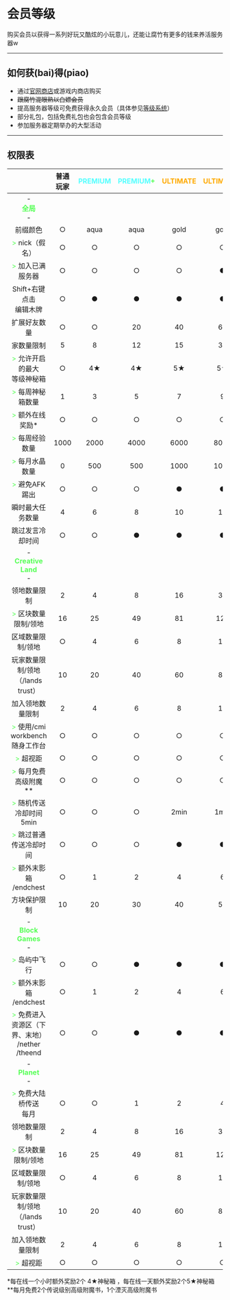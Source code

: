 # 会员等级

购买会员以获得一系列好玩又酷炫的小玩意儿，还能让腐竹有更多的钱来养活服务器w

---------

## 如何获(bai)得(piao)

- 通过[官网商店](store.coldplays.net)或游戏内商店购买
- <s>跟腐竹混眼熟以白嫖会员</s>
- 提高服务器等级可免费获得永久会员（具体参见[等级系统](https://docs.coldplays.net/#/csje/levels)）
- 部分礼包，包括免费礼包也会包含会员等级
- 参加服务器定期举办的大型活动

----------

## 权限表

|       |    普通玩家   | <font color=55FFFF>PREMIUM</font> | <font color=55FFFF>PREMIUM</font><font color=55FF55>+</font>     | <font color=FFAA00>ULTIMATE</font> | <font color=FFAA00>ULTIMATE</font><font color=3F1515>+</font>    | <font color=FFAA00>ULTIMATE</font><font color=3F1515>++</font>    |  
| :-: | :-: | :-: | :-: | :-: | :-: | :-: |
| -<br><font color=55FF55>**全局**</font><br>-    |      |      |      |     |    |  |
| 前缀颜色 | ○ |  aqua  | aqua | gold | gold |<font color=FFAA00>gold</font> |
| <font color=55FF55>></font> nick（假名） | ○ | ○ | ○ | ○ | ○ | <font color=FFAA00>●</font> |
| <font color=55FF55>></font> 加入已满服务器 | ○ | ○ | ○ | ○ | ● | <font color=FFAA00>●</font> |
| Shift+右键点击<br>编辑木牌 | ○ | ● | ● | ● | ● | <font color=FFAA00>●</font> |
| 扩展好友数量 | ○ | ○ | 20 | 40 | 60 |<font color=FFAA00>60</font> |
| 家数量限制 | 5 | 8 | 12 | 15 | 30 | <font color=FFAA00>60</font> |
| <font color=55FF55>></font> 允许开启的最大<br>等级神秘箱 | ○ | 4★ | 4★ | 5★ | 5★</font> | <font color=FFAA00>5★</font> |
| <font color=55FF55>></font> 每周神秘箱数量 | 1 | 3 | 5 | 7 | 9 | <font color=FFAA00>9</font> |
| <font color=55FF55>></font> 额外在线奖励* | ○ | ○ | ○ | ○ | ○ | <font color=FFAA00>●</font> |
| <font color=55FF55>></font> 每周经验数量 | 1000 | 2000 | 4000 | 6000 | 8000 | <font color=FFAA00>8000</font> |
| <font color=55FF55>></font> 每月水晶数量 | 0 | 500 | 500 | 1000 | 1000 | <font color=FFAA00>1500</font> |
| <font color=55FF55>></font> 避免AFK踢出 | ○ | ○ | ○ | ● | ● | <font color=FFAA00>●</font> |
| 瞬时最大任务数量 | 4 | 6 | 8 | 10 |12 |  <font color=FFAA00>20</font> |
| 跳过发言冷却时间 | ○ | ○ | ● | ● | ● | <font color=FFAA00>●</font> |
| -<br><font color=55FF55>**Creative Land**</font><br>- |   |   |   |  |
| 领地数量限制 | 2 | 4 | 8 | 16 | 32 | <font color=FFAA00>64</font> |
| <font color=55FF55>></font> 区块数量限制/领地 | 16 | 25 | 49 | 81 | 121 |  <font color=FFAA00>169</font> |
| 区域数量限制/领地 | ○ | 4 | 6 | 8 | 16 |  <font color=FFAA00>32</font> |
| 玩家数量限制/领地（/lands trust）| 10 | 20 | 40 | 60 | 80 |  <font color=FFAA00>80</font> |
| 加入领地数量限制 | 2 | 4 | 6 | 8 | 10 |  <font color=FFAA00>20</font> |
| <font color=55FF55>></font> 使用/cmi workbench 随身工作台 | ○ | ○ | ○ | ○ | ○ | <font color=FFAA00>●</font> |
| <font color=55FF55>></font> 超视距 | ○ | ○ | ○ | ○ | ○ | <font color=FFAA00>●</font> |
| <font color=55FF55>></font> 每月免费高级附魔** | ○ | ○ | ○ | ○ | ○ | <font color=FFAA00>●</font> |
| <font color=55FF55>></font> 随机传送冷却时间5min | ○ | ○ | ○ | 2min |1min | <font color=FFAA00>0s</font> |
| <font color=55FF55>></font> 跳过普通传送冷却时间 | ○ | ○ | ○ | ● | ● |<font color=FFAA00>●</font> |
| <font color=55FF55>></font> 额外末影箱<br>/endchest | ○ | 1 | 2 | 4 | 6 | <font color=FFAA00>8</font> |
| 方块保护限制 | 10 | 20 | 30 | 40 | 50 |  <font color=FFAA00>50</font> |
| -<br><font color=55FF55>**Block Games**</font><br>- |   |   |   |  |
| <font color=55FF55>></font> 岛屿中飞行 | ○ | ○ | ● | ● | ● | <font color=FFAA00>●</font> |
| <font color=55FF55>></font> 额外末影箱<br>/endchest | ○ | 1 | 2 | 4 | 6 |<font color=FFAA00>8</font> |
| <font color=55FF55>></font> 免费进入资源区（下界、末地）<br>/nether<br>/theend | ○ | ○ | ● | ● | ● | <font color=FFAA00>●</font> |
| -<br><font color=55FF55>**Planet**</font><br>- |   |   |   |  |
| <font color=55FF55>></font> 免费大陆桥传送<br>每月 | ○ | ○ | 1 | 2 | 4 | <font color=FFAA00>6</font> |
| 领地数量限制 | 2 | 4 | 8 | 16 | 32 | <font color=FFAA00>64</font> |
| <font color=55FF55>></font> 区块数量限制/领地 | 16 | 25 | 49 | 81 | 121 |  <font color=FFAA00>169</font> |
| 区域数量限制/领地 | ○ | 4 | 6 | 8 | 16 |  <font color=FFAA00>32</font> |
| 玩家数量限制/领地（/lands trust）| 10 | 20 | 40 | 60 | 80 |  <font color=FFAA00>80</font> |
| 加入领地数量限制 | 2 | 4 | 6 | 8 | 10 |  <font color=FFAA00>20</font> |
| <font color=55FF55>></font> 超视距 | ○ | ○ | ○ | ○ | ○ | <font color=FFAA00>●</font> |

*每在线一个小时额外奖励2个 4★神秘箱 ，每在线一天额外奖励2个5★神秘箱
<br>**每月免费2个传说级别高级附魔书，1个湮灭高级附魔书
